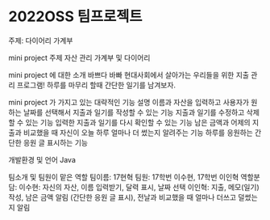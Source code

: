 # 2022OSS 팀프로젝트 
주제: 다이어리 가계부

mini project 주제
  자산 관리 가계부 및 다이어리 

mini project 에 대한 소개
  바쁘다 바빠 현대사회에서 살아가는 우리들을 위한 지출 관리 프로그램! 
  하루를 마무리 할때 간단한 일기를 남겨보자.
    
mini project 가 가지고 있는 대략적인 기능 설명
  이름과 자산을 입력하고 사용자가 원하는 날짜를 선택해서 지출과 일기를 작성할 수 있는 기능
  지출과 일기를 수정하고 삭제할 수 있는 기능
  입력한 지출과 일기를 다시 확인할 수 있는 기능
  남은 금액과 어제의 지출과 비교했을 때 자신이 오늘 하루 얼마나 더 썼는지 알려주는 기능
  하루를 응원하는 간단한 응원 글 표시하는 기능
  
개발환경 및 언어
  Java 
  
팀소개 및 팀원이 맡은 역할
  팀이름: 17현혁 
  팀원: 17학번 이수현, 17학번 이인혁 
  역할분담: 
    이수현: 자신의 자산, 이름 입력받기, 달력 표시, 날짜 선택
    이인혁: 지출, 메모(일기) 작성, 남은 금액 알림 (간단한 응원 글 표시), 전날과 비교했을 때 얼마나 더쓰고 덜썼는지 알림 
  
